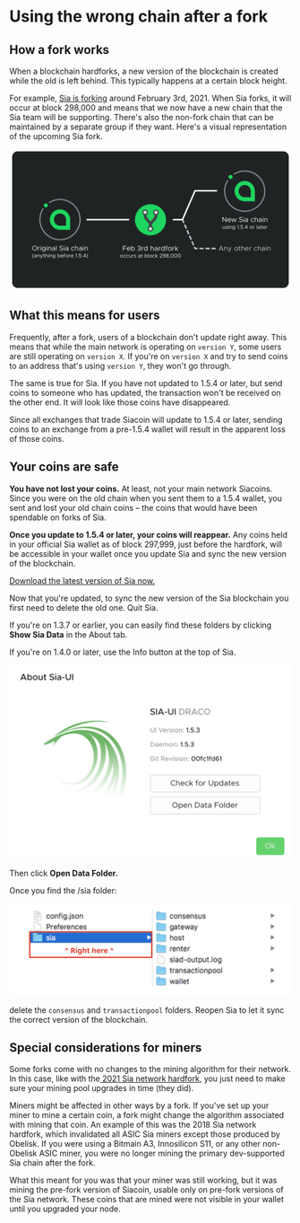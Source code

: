 # Using the wrong chain after a fork

## How a fork works

When a blockchain hardforks, a new version of the blockchain is created while the old is left behind. This typically happens at a certain block height.

For example, [Sia is forking](navigating-the-2021-sia-hardfork.md) around February 3rd, 2021. When Sia forks, it will occur at block 298,000 and means that we now have a new chain that the Sia team will be supporting. There's also the non-fork chain that can be maintained by a separate group if they want. Here's a visual representation of the upcoming Sia fork.

![](../.gitbook/assets/sia-fork-path-2021.png)

## What this means for users

Frequently, after a fork, users of a blockchain don't update right away. This means that while the main network is operating on `version Y`, some users are still operating on `version X`. If you're on `version X` and try to send coins to an address that's using `version Y`, they won't go through.

The same is true for Sia. If you have not updated to 1.5.4 or later, but send coins to someone who has updated, the transaction won't be received on the other end. It will look like those coins have disappeared.

Since all exchanges that trade Siacoin will update to 1.5.4 or later, sending coins to an exchange from a pre-1.5.4 wallet will result in the apparent loss of those coins.

## Your coins are safe

**You have not lost your coins.** At least, not your main network Siacoins. Since you were on the old chain when you sent them to a 1.5.4 wallet, you sent and lost your old chain coins – the coins that would have been spendable on forks of Sia.

**Once you update to 1.5.4 or later, your coins will reappear.** Any coins held in your official Sia wallet as of block 297,999, just before the hardfork, will be accessible in your wallet once you update Sia and sync the new version of the blockchain.

[Download the latest version of Sia now.](http://sia.tech/get-started)

Now that you're updated, to sync the new version of the Sia blockchain you first need to delete the old one. Quit Sia.

If you're on 1.3.7 or earlier, you can easily find these folders by clicking **Show Sia Data** in the About tab.

If you're on 1.4.0 or later, use the Info button at the top of Sia.

![](../.gitbook/assets/fork-2%20%281%29%20%283%29%20%283%29%20%283%29.png)

Then click **Open Data Folder.**

Once you find the /sia folder:

![](../.gitbook/assets/fork-3%20%281%29%20%282%29%20%282%29%20%282%29.png)

delete the `consensus` and `transactionpool` folders. Reopen Sia to let it sync the correct version of the blockchain.

## Special considerations for miners

Some forks come with no changes to the mining algorithm for their network. In this case, like with the[ 2021 Sia network hardfork](navigating-the-2021-sia-hardfork.md), you just need to make sure your mining pool upgrades in time \(they did\).

Miners might be affected in other ways by a fork. If you've set up your miner to mine a certain coin, a fork might change the algorithm associated with mining that coin. An example of this was the 2018 Sia network hardfork, which invalidated all ASIC Sia miners except those produced by Obelisk. If you were using a Bitmain A3, Innosilicon S11, or any other non-Obelisk ASIC miner, you were no longer mining the primary dev-supported Sia chain after the fork.

What this meant for you was that your miner was still working, but it was mining the pre-fork version of Siacoin, usable only on pre-fork versions of the Sia network. These coins that are mined were not visible in your wallet until you upgraded your node.

